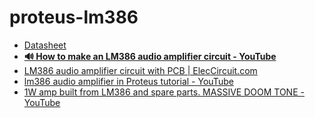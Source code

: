 proteus-lm386
=============
- [Datasheet](https://www.ti.com/lit/ds/symlink/lm386.pdf)
- [**🔊 How to make an LM386 audio amplifier circuit - YouTube**](https://www.youtube.com/watch?v=4ObzEft2R_g&t=3s)
- [LM386 audio amplifier circuit with PCB | ElecCircuit.com](https://www.eleccircuit.com/lm386-audio-amplifier-circuit/)
- [lm386 audio amplifier in Proteus tutorial - YouTube](https://www.youtube.com/watch?v=oRi_N9zaexA)
- [1W amp built from LM386 and spare parts. MASSIVE DOOM TONE - YouTube](https://www.youtube.com/watch?v=jfDBHmJpt6A)
